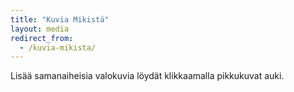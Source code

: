 ```yaml
---
title: "Kuvia Mikistä"
layout: media
redirect_from:
  - /kuvia-mikista/
---
```


Lisää samanaiheisia valokuvia löydät klikkaamalla pikkukuvat auki.
